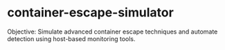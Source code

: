 # container-escape-simulator
Objective: Simulate advanced container escape techniques and automate detection using host-based monitoring tools.
